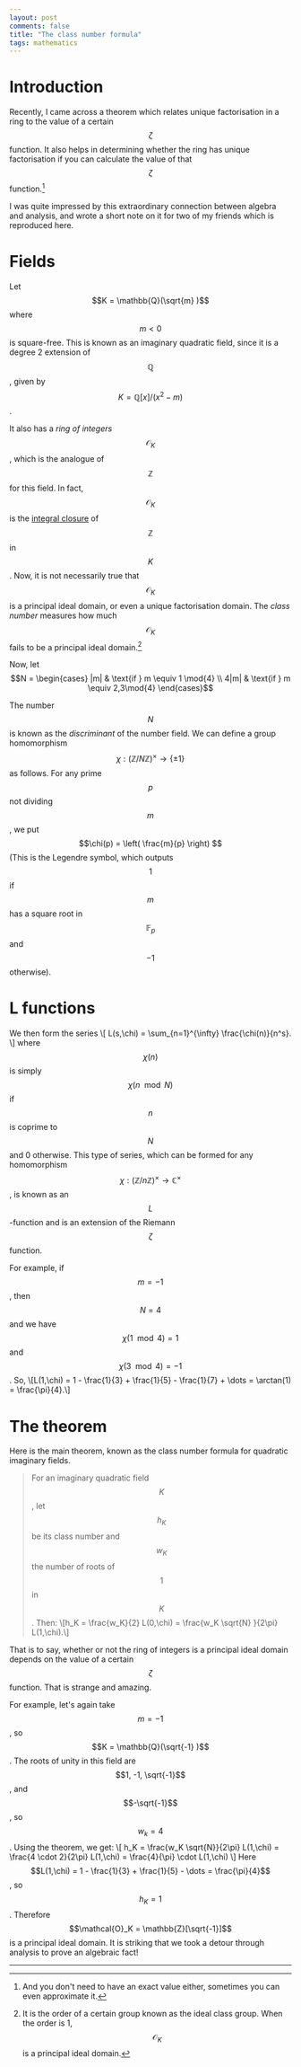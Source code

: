```yaml
---
layout: post
comments: false
title: "The class number formula"
tags: mathematics
---
```

# Introduction
Recently, I came across a theorem which relates unique factorisation in a ring to the value of a certain $$\zeta$$ function. It also helps in determining whether the ring has unique factorisation if you can calculate the value of that $$\zeta$$ function.[^0]

I was quite impressed by this extraordinary connection between algebra and analysis, and wrote a short note on it for two of my friends which is reproduced here.

[^0]: And you don't need to have an exact value either, sometimes you can even approximate it.

# Fields

Let $$K = \mathbb{Q}(\sqrt{m} )$$ where $$m < 0$$ is square-free. This is known as an imaginary quadratic field, since it is a degree 2 extension of $$\mathbb{Q}$$, given by $$K = \mathbb{Q}[x]/(x^2 - m)$$.

It also has a *ring of integers* $$\mathcal{O}_K$$, which is the analogue of $$\mathbb{Z}$$ for this field. 
In fact, $$\mathcal{O}_K$$ is the [integral closure](https://en.wikipedia.org/wiki/Integral_element#Integral_closure_in_algebraic_number_theory) of $$\mathbb{Z}$$ in $$K$$.
Now, it is not necessarily true that $$\mathcal{O}_K$$ is a principal ideal domain, or even a unique factorisation domain. 
The *class number* measures how much $$\mathcal{O}_K$$ fails to be a principal ideal domain.[^1]

[^1]: It is the order of a certain group known as the ideal class group. When the order is 1, $$\mathcal{O}_K$$ is a principal ideal domain.

Now, let 
$$N = \begin{cases} |m| & \text{if } m \equiv 1 \mod{4} \\ 
4|m| & \text{if } m \equiv 2,3\mod{4} \end{cases}$$

The number $$N$$ is known as the *discriminant* of the number field. 
We can define a group homomorphism $$\chi : (\mathbb{Z}/N\mathbb{Z})^\times \to \{\pm 1\} $$ as follows. 
For any prime $$p$$ not dividing $$m$$, we put $$\chi(p) = \left( \frac{m}{p} \right) $$
  (This is the Legendre symbol, which outputs $$1$$ if  $$m$$ has a square root in  $$\mathbb{F}_p$$ and $$-1$$ otherwise).

# L functions
  We then form the series
  \\[
    L(s,\chi) = \sum_{n=1}^{\infty} \frac{\chi(n)}{n^s}.
  \\]
  where $$\chi(n)$$ is simply $$\chi(n \mod N)$$ if  $$n$$ is coprime to $$N$$ and 0 otherwise. 
  This type of series, which can be formed for any homomorphism $$\chi : (\mathbb{Z}/n\mathbb{Z})^\times \to \mathbb{C}^\times$$, is known as an $$L$$-function and is an extension of the Riemann $$\zeta$$ function.

  For example, if $$m = -1$$, then $$N=4$$ and we have $$\chi(1 \mod 4) = 1$$ and $$\chi(3 \mod 4) = -1$$. So, \\[L(1,\chi) = 1 - \frac{1}{3} + \frac{1}{5} - \frac{1}{7} + \dots = \arctan(1) = \frac{\pi}{4}.\\]

# The theorem 
  Here is the main theorem, known as the class number formula for quadratic imaginary fields.
> For an imaginary quadratic field $$K$$, let $$h_K$$ be its class number and $$w_K$$ the number of roots of $$1$$ in $$K$$. Then:
\\[h_K = \frac{w_K}{2} L(0,\chi) = \frac{w_K \sqrt{N} }{2\pi} L(1,\chi).\\]

That is to say, whether or not the ring of integers is a principal ideal domain depends on the value of a certain $$\zeta$$ function. 
That is strange and amazing.

For example, let's again take $$m = -1$$, so  $$K = \mathbb{Q}(\sqrt{-1} )$$. 
The roots of unity in this field are $$1, -1, \sqrt{-1}$$, and $$-\sqrt{-1}$$, so $$w_k = 4$$.
Using the theorem, we get:
 \\[
   h_K = \frac{w_K \sqrt{N}}{2\pi} L(1,\chi) = \frac{4 \cdot 2}{2\pi} L(1,\chi) = \frac{4}{\pi} \cdot L(1,\chi)
\\]
Here $$L(1,\chi) = 1 - \frac{1}{3} + \frac{1}{5} - \dots = \frac{\pi}{4}$$, so $$h_K = 1$$.
Therefore $$\mathcal{O}_K = \mathbb{Z}[\sqrt{-1}]$$ is a principal ideal domain.
It is striking that we took a detour through analysis to prove an algebraic fact!

---
